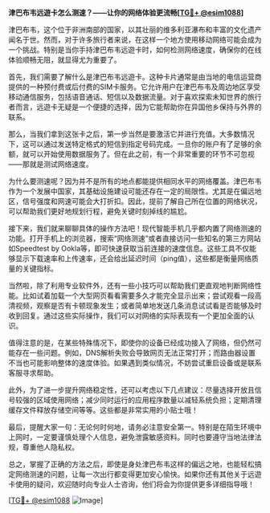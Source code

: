 **津巴布韦远遊卡怎么测速？——让你的网络体验更流畅[[TG💪+ @esim1088](https://t.me/s/esim1088)]**

津巴布韦，这个位于非洲南部的国家，以其壮丽的维多利亚瀑布和丰富的文化遗产闻名于世。然而，对于许多旅行者来说，在这样一个地方使用移动网络可能会成为一个挑战。特别是当你手持津巴布韦远遊卡时，如何检测网络速度，确保你的在线体验顺畅无阻，就显得尤为重要了。

首先，我们需要了解什么是津巴布韦远遊卡。这种卡片通常是由当地的电信运营商提供的一种预付费或后付费的SIM卡服务。它允许用户在津巴布韦及周边地区享受移动通信服务，包括语音通话、短信以及数据流量。对于喜欢探索未知世界的旅行者而言，远遊卡无疑是一个便捷的选择，因为它能帮助你在异国他乡保持与外界的联系。

那么，当我们拿到这张卡之后，第一步当然是要激活它并进行充值。大多数情况下，这可以通过发送特定格式的短信到指定号码完成。一旦你的账户有了足够的余额，就可以开始使用数据服务了。但在此之前，有一个非常重要的环节不可忽视——那就是测试网络速度。

为什么要测速呢？因为并不是所有的地点都能提供相同水平的网络覆盖。津巴布韦作为一个发展中国家，其基础设施建设可能还存在一定的局限性。尤其是在偏远地区，信号强度和网速可能会大打折扣。因此，提前了解自己所在位置的网络状况，可以帮助我们更好地规划行程，避免关键时刻掉线的尴尬。

接下来，我们就来聊聊具体的操作方法吧！现代智能手机几乎都内置了网络测速的功能。打开手机上的浏览器，搜索“网络测速”或者直接访问一些知名的第三方网站如Speedtest by Ookla等，即可快速获取当前连接的速度信息。这些工具不仅能够显示下载速率和上传速率，还会给出延迟时间（ping值），这些都是衡量网络质量的关键指标。

当然啦，除了利用专业软件外，还有一些小技巧可以帮助我们更直观地判断网络性能。比如试着加载一个大型网页看看需要多久才能完全显示出来；尝试观看一段高清视频，观察是否有卡顿现象发生；或者简单地发送几条消息试试看是否能够及时收到回复。通过这些实际操作，我们可以对网络的实际表现有一个更加全面的认识。

值得注意的是，在某些特殊情况下，即使你的设备已经成功接入了网络，但仍然可能存在一些问题。例如，DNS解析失败会导致网页无法正常打开；而路由器设置不当也可能影响整体的速度体验。如果遇到类似情况，不妨尝试重启设备或是联系客服寻求帮助。

此外，为了进一步提升网络稳定性，还可以考虑以下几点建议：尽量选择开放且信号较强的区域使用网络；减少同时运行的应用程序数量以减轻系统负担；定期清理缓存文件释放存储空间等等。这些都是非常实用的小贴士哦！

最后，提醒大家一句：无论何时何地，请务必注意安全第一。特别是在陌生环境中上网时，一定要谨慎处理个人信息，避免泄露敏感资料。同时也要遵守当地法律法规，尊重他人隐私权。

总之，掌握了正确的方法之后，即使是身处津巴布韦这样的偏远之地，也能轻松搞定网络测速的问题，让每一次出行都变得更加安心愉快。如果你还有其他关于远遊卡使用的疑问，欢迎随时向专业人士咨询，他们将会为你提供更多详细指导哦！

[[TG💪+ @esim1088](https://t.me/s/esim1088) ![Image](https://i.postimg.cc/4NQfJmqS/Snipaste-2025-05-13-00-14-12.png)]